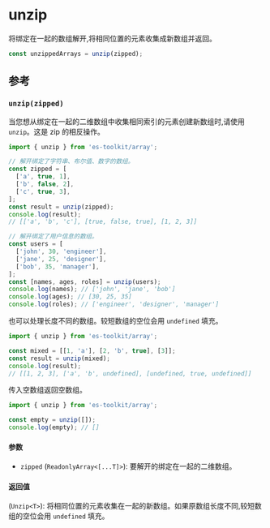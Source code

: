 # unzip

将绑定在一起的数组解开,将相同位置的元素收集成新数组并返回。

```typescript
const unzippedArrays = unzip(zipped);
```

## 参考

### `unzip(zipped)`

当您想从绑定在一起的二维数组中收集相同索引的元素创建新数组时,请使用 `unzip`。这是 zip 的相反操作。

```typescript
import { unzip } from 'es-toolkit/array';

// 解开绑定了字符串、布尔值、数字的数组。
const zipped = [
  ['a', true, 1],
  ['b', false, 2],
  ['c', true, 3],
];
const result = unzip(zipped);
console.log(result);
// [['a', 'b', 'c'], [true, false, true], [1, 2, 3]]

// 解开绑定了用户信息的数组。
const users = [
  ['john', 30, 'engineer'],
  ['jane', 25, 'designer'],
  ['bob', 35, 'manager'],
];
const [names, ages, roles] = unzip(users);
console.log(names); // ['john', 'jane', 'bob']
console.log(ages); // [30, 25, 35]
console.log(roles); // ['engineer', 'designer', 'manager']
```

也可以处理长度不同的数组。较短数组的空位会用 `undefined` 填充。

```typescript
import { unzip } from 'es-toolkit/array';

const mixed = [[1, 'a'], [2, 'b', true], [3]];
const result = unzip(mixed);
console.log(result);
// [[1, 2, 3], ['a', 'b', undefined], [undefined, true, undefined]]
```

传入空数组返回空数组。

```typescript
import { unzip } from 'es-toolkit/array';

const empty = unzip([]);
console.log(empty); // []
```

#### 参数

- `zipped` (`ReadonlyArray<[...T]>`): 要解开的绑定在一起的二维数组。

#### 返回值

(`Unzip<T>`): 将相同位置的元素收集在一起的新数组。如果原数组长度不同,较短数组的空位会用 `undefined` 填充。
